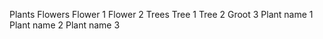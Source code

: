 Plants
Flowers
Flower 1
Flower 2
Trees
Tree 1
Tree 2
Groot 3
Plant name 1
Plant name 2 
Plant name 3
